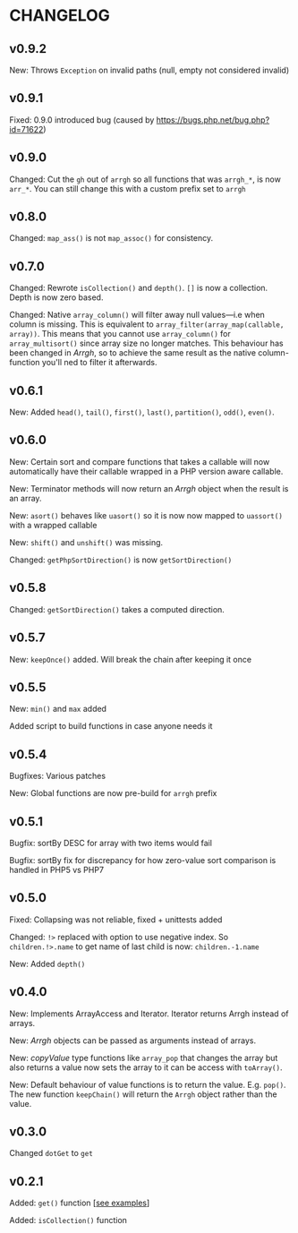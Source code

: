 # CHANGELOG

## v0.9.2

New: Throws `Exception` on invalid paths (null, empty not considered invalid)

## v0.9.1

Fixed: 0.9.0 introduced bug (caused by https://bugs.php.net/bug.php?id=71622)

## v0.9.0

Changed: Cut the `gh` out of `arrgh` so all functions that was `arrgh_*`, is now `arr_*`. You can still change this with a custom prefix set to `arrgh`

## v0.8.0

Changed: `map_ass()` is not `map_assoc()` for consistency.

## v0.7.0

Changed: Rewrote `isCollection()` and `depth()`. `[]` is now a collection. Depth is now zero based.

Changed: Native `array_column()` will filter away null values—i.e when column is missing. This is equivalent to `array_filter(array_map(callable, array))`. This means that you cannot use
  `array_column()` for `array_multisort()` since array size no longer matches. This behaviour has been changed in _Arrgh_, so to achieve the same result as the native column-function you'll ned to filter it afterwards.

## v0.6.1

New: Added `head()`, `tail()`, `first()`, `last()`, `partition()`, `odd()`, `even()`.

## v0.6.0

New: Certain sort and compare functions that takes a callable will now automatically have their callable wrapped in a PHP version aware callable.

New: Terminator methods will now return an _Arrgh_ object when the result is an array.

New: `asort()` behaves like `uasort()` so it is now now mapped to `uassort()` with a wrapped callable

New: `shift()` and `unshift()` was missing.

Changed: `getPhpSortDirection()` is now `getSortDirection()`

## v0.5.8

Changed: `getSortDirection()` takes a computed direction.

## v0.5.7

New: `keepOnce()` added. Will break the chain after keeping it once

## v0.5.5

New: `min()` and `max` added

Added script to build functions in case anyone needs it

## v0.5.4

Bugfixes: Various patches

New: Global functions are now pre-build for `arrgh` prefix

## v0.5.1

Bugfix: sortBy DESC for array with two items would fail

Bugfix: sortBy fix for discrepancy for how zero-value sort comparison is handled in PHP5 vs PHP7

## v0.5.0

Fixed: Collapsing was not reliable, fixed + unittests added

Changed: `!>` replaced with option to use negative index. So `children.!>.name` to get name of last child is now: `children.-1.name`

New: Added `depth()`

## v0.4.0

New: Implements ArrayAccess and Iterator. Iterator returns Arrgh instead of arrays.

New: _Arrgh_ objects can be passed as arguments instead of arrays.

New: _copyValue_ type functions like `array_pop` that changes the array but also returns a value now sets the array to it can be access with `toArray()`.

New: Default behaviour of value functions is to return the value. E.g. `pop()`. The new function `keepChain()` will return the `Arrgh` object rather than the value.

## v0.3.0

Changed `dotGet` to `get`

## v0.2.1

Added: `get()` function [[see examples](#examples)]

Added: `isCollection()` function
